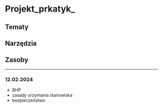 # Projekt_prkatyk_
## Tematy
## Narzędzia
## Zasoby
--------------
### 12.02.2024
- BHP
- zasady urzymania stanowiska
- bezpieczeństwo 
